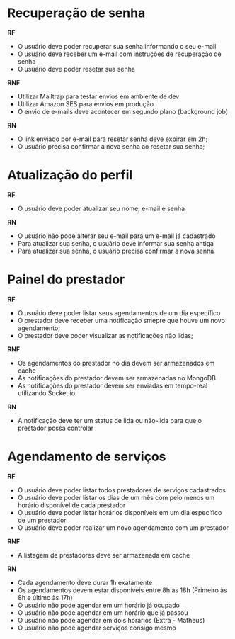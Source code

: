 # Recuperação de senha

**RF**
- O usuário deve poder recuperar sua senha informando o seu e-mail
- O usuário deve receber um e-mail com instruções de recuperação de senha
- O usuário deve poder resetar sua senha

**RNF**
- Utilizar Mailtrap para testar envios em ambiente de dev
- Utilizar Amazon SES para envios em produção
- O envio de e-mails deve acontecer em segundo plano (background job)

**RN**
- O link enviado por e-mail para resetar senha deve expirar em 2h;
- O usuário precisa confirmar a nova senha ao resetar sua senha;

# Atualização do perfil

**RF**
- O usuário deve poder atualizar seu nome, e-mail e senha

**RN**
- O usuário não pode alterar seu e-mail para um e-mail já cadastrado
- Para atualizar sua senha, o usuário deve informar sua senha antiga
- Para atualizar sua senha, o usuário precisa confirmar a nova senha

# Painel do prestador
**RF**
- O usuário deve poder listar seus agendamentos de um dia específico
- O prestador deve receber uma notificação smepre que houve um novo agendamento;
- O prestador deve poder visualizar as notificações não lidas;

**RNF**
- Os agendamentos do prestador no dia devem ser armazenados em cache
- As notificações do prestador devem ser armazenadas no MongoDB
- As notificações do prestador devem ser enviadas em tempo-real utilizando Socket.io

**RN**
- A notificação deve ter um status de lida ou não-lida para que o prestador possa controlar


# Agendamento de serviços
**RF**
- O usuário deve poder listar todos prestadores de serviços cadastrados
- O usuário deve poder listar os dias de um mês com pelo menos um horário disponível de cada prestador
- O usuário deve poder listar horários disponíveis em um dia específico de um prestador
- O usuário deve poder realizar um novo agendamento com um prestador

**RNF**
- A listagem de prestadores deve ser armazenada em cache

**RN**
- Cada agendamento deve durar 1h exatamente
- Os agendamentos devem estar disponíveis entre 8h às 18h (Primeiro às 8h e último às 17h)
- O usuário não pode agendar em um horário já ocupado
- O usuário não pode agendar em um horário que já passou
- O usuário não pode agendar em dois horários (Extra - Matheus)
- O usuário não pode agendar serviços consigo mesmo
